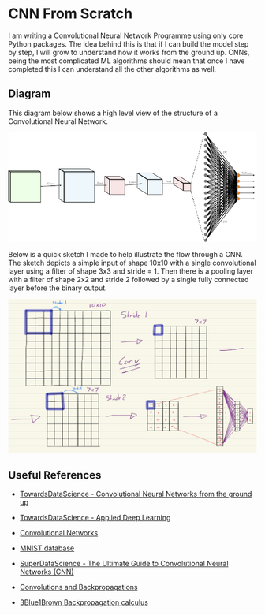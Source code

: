 # CNN From Scratch

I am writing a Convolutional Neural Network Programme using only core Python packages. The idea behind this is that if I can build the model step by step, I will grow to understand how it works from the ground up. CNNs, being the most complicated ML algorithms should mean that once I have completed this I can understand all the other algorithms as well.

## Diagram

This diagram below shows a high level view of the structure of a Convolutional Neural Network.

![CNN Diagram](./imgs/CNN_Diagram.png)

Below is a quick sketch I made to help illustrate the flow through a CNN. The sketch depicts a simple input of shape 10x10 with a single convolutional layer using a filter of shape 3x3 and stride = 1. Then there is a pooling layer with a filter of shape 2x2 and stride 2 followed by a single fully connected layer before the binary output.

![CNN Sketch](./imgs/CNN_Sketch.png)


## Useful References

 - [TowardsDataScience - Convolutional Neural Networks from the ground up](https://towardsdatascience.com/convolutional-neural-networks-from-the-ground-up-c67bb41454e1)

 - [TowardsDataScience - Applied Deep Learning](https://towardsdatascience.com/applied-deep-learning-part-4-convolutional-neural-networks-584bc134c1e2)

 - [Convolutional Networks](https://cs231n.github.io/convolutional-networks/)

 - [MNIST database](http://yann.lecun.com/exdb/mnist/)

 - [SuperDataScience - The Ultimate Guide to Convolutional Neural Networks (CNN)](https://www.superdatascience.com/blogs/the-ultimate-guide-to-convolutional-neural-networks-cnn)
 
 - [Convolutions and Backpropagations](https://medium.com/@pavisj/convolutions-and-backpropagations-46026a8f5d2c)
 
 - [3Blue1Brown Backpropagation calculus](https://www.youtube.com/watch?v=tIeHLnjs5U8)
